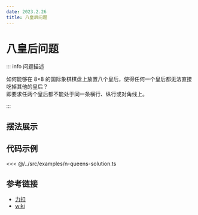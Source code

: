 ```yaml
---
date: 2023.2.26
title: 八皇后问题
---
```


# 八皇后问题

::: info 问题描述

如何能够在 8×8 的国际象棋棋盘上放置八个皇后，使得任何一个皇后都无法直接吃掉其他的皇后？  
即要求任两个皇后都不能处于同一条横行、纵行或对角线上。

:::

## 摆法展示

<script lang="ts" setup>import Demo from "~/examples/n-queens.vue"</script>

<ClientOnly><Demo /></ClientOnly>

## 代码示例

<T title="💡基于回溯思路的解法">

<<< @/../src/examples/n-queens-solution.ts

</T>

## 参考链接

- [力扣](https://leetcode.cn/problems/n-queens/)
- [wiki](https://en.wikipedia.org/wiki/Eight_queens_puzzle)
